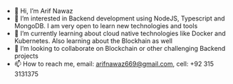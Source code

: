 - 👋 Hi, I’m Arif Nawaz
- 👀 I’m interested in Backend development using NodeJS, Typescript and MongoDB. I am very open to learn new technologies and tools
- 🌱 I’m currently learning about cloud native technologies like Docker and Kubernetes. Also learning about the Blockhain as well
- 💞️ I’m looking to collaborate on Blockchain or other challenging Backend projects
- 📫 How to reach me, email: arifnawaz669@gmail.com, cell: +92 315 3131375

<!---
ArifNawaz36/ArifNawaz36 is a ✨ special ✨ repository because its `README.md` (this file) appears on your GitHub profile.
You can click the Preview link to take a look at your changes.
--->

